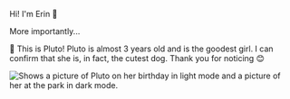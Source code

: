 Hi! I'm Erin :wave: 

More importantly...

:sparkling_heart: This is Pluto! Pluto is almost 3 years old and is the goodest girl. I can confirm that she is, in fact, the cutest dog. Thank you for noticing :blush:


<picture>
 <source media="(prefers-color-scheme: light)" srcset=(images/Pluto1.png)>
 <source media="(prefers-color-scheme: dark)" srcset=(images/Pluto2.png)>
 <img alt="Shows a picture of Pluto on her birthday in light mode and a picture of her at the park in dark mode.">
</picture>


